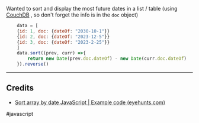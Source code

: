 Wanted to sort and display the most future dates in a list / table (using [CouchDB](📁developer/Home%20Lab%20🏠/CouchDB.md) , so don't forget the info is in the `doc` object)

```js
	data = [
	{id: 1, doc: {dateOf: "2030-10-1"}}
	{id: 2, doc: {dateOf: "2023-12-5"}}
	{id: 3, doc: {dateOf: "2023-2-25"}}
	]
	data.sort((prev, curr) =>{
		return new Date(prev.doc.dateOf) - new Date(curr.doc.dateOf)
	}).reverse()
```

---
## Credits
- [Sort array by date JavaScript | Example code (eyehunts.com)](https://tutorial.eyehunts.com/js/sort-array-by-date-javascript-example-code/#:~:text=To%20sort%20an%20array%20by%20date%20first%20convert,get%20Date%20objects%2C%20then%20sort%20by%20compare%20function.)

#javascript 